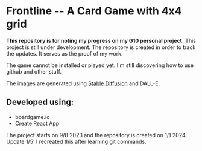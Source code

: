# Frontline -- A Card Game with 4x4 grid
**This repository is for noting my progress on my G10 personal project.**
This project is still under development. The repository is created in order to track the updates. It serves as the proof of my work. 

The game cannot be installed or played yet. I'm still discovering how to use github and other stuff. 

The images are generated using [Stable Diffusion](https://civitai.com/models/27259/tmnd-mix) and DALL-E. 

## Developed using:
- boardgame.io
- Create React App

The project starts on 9/8 2023 and the repository is created on 1/1 2024.
Update 1/5: I recreated this after learning git commands. 